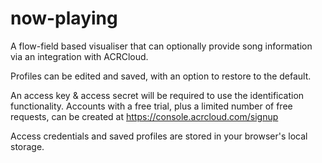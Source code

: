 # now-playing

A flow-field based visualiser that can optionally provide song information via an integration with ACRCloud.

Profiles can be edited and saved, with an option to restore to the default.

An access key & access secret will be required to use the identification functionality. Accounts with a free trial, plus a limited number of free requests, can be created at https://console.acrcloud.com/signup

Access credentials and saved profiles are stored in your browser's local storage.
